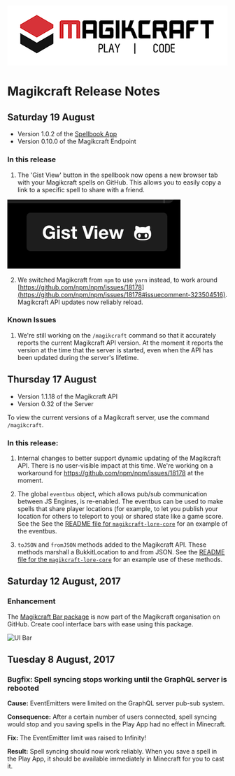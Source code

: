 ![Magikcraft Banner](readmeResources/logo.png)

# Magikcraft Release Notes

## Saturday 19 August

* Version 1.0.2 of the [Spellbook App](https://play.magikcraft.io)
* Version 0.10.0 of the Magikcraft Endpoint

### In this release

1. The 'Gist View' button in the spellbook now opens a new browser tab with your Magikcraft spells on GitHub. This allows you to easily copy a link to a specific spell to share with a friend.

![Gist View Button](readmeResources/Screen%20Shot%202017-08-19%20at%206.59.25%20pm.png)

2. We switched Magikcraft from `npm` to use `yarn` instead, to work around [https://github.com/npm/npm/issues/18178](https://github.com/npm/npm/issues/18178#issuecomment-323504516). Magikcraft API updates now reliably reload. 

### Known Issues

1. We're still working on the `/magikcraft` command so that it accurately reports the current Magikcraft API version. At the moment it reports the version at the time that the server is started, even when the API has been updated during the server's lifetime.

## Thursday 17 August

* Version 1.1.18 of the Magikcraft API 
* Version 0.32 of the Server

To view the current versions of a Magikcraft server, use the command `/magikcraft`.

### In this release:

1. Internal changes to better support dynamic updating of the Magikcraft API. There is no user-visible impact at this time. We're working on a workaround for https://github.com/npm/npm/issues/18178 at the moment.

2. The global `eventbus` object, which allows pub/sub communication between JS Engines, is re-enabled. The eventbus can be used to make spells that share player locations (for example, to let you publish your location for others to teleport to you) or shared state like a game score. See the See the [README file for `magikcraft-lore-core`](https://github.com/Magikcraft/magikcraft-lore-core/blob/master/README.md#tojson-and-fromjson) for an example of the eventbus.

3. `toJSON` and `fromJSON` methods added to the Magikcraft API. These methods marshall a BukkitLocation to and from JSON. See the [README file for the `magikcraft-lore-core`](https://github.com/Magikcraft/magikcraft-lore-core/blob/master/README.md#tojson-and-fromjson) for an example use of these methods.

## Saturday 12 August, 2017

### Enhancement

The [Magikcraft Bar package](http://github.com/magikcraft/magikcraft-lore-ui-bar) is now part of the Magikcraft organisation on GitHub. Create cool interface bars with ease using this package.

![UI Bar](https://media.giphy.com/media/xTkcEzfUCkrTC1q6li/giphy.gif)

## Tuesday 8 August, 2017

### Bugfix: Spell syncing stops working until the GraphQL server is rebooted

**Cause:** EventEmitters were limited on the GraphQL server pub-sub system.

**Consequence:** After a certain number of users connected, spell syncing would stop and you saving spells in the Play App had no effect in Minecraft.

**Fix:** The EventEmitter limit was raised to Infinity!

**Result:** Spell syncing should now work reliably. When you save a spell in the Play App, it should be available immediately in Minecraft for you to cast it.


